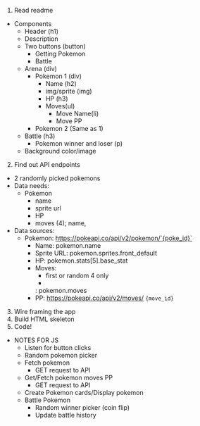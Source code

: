 1. Read readme
* Components 
    - Header (h1)
    - Description
    - Two buttons (button)
        - Getting Pokemon
        - Battle
    - Arena (div)
        - Pokemon 1 (div)
            - Name (h2)
            - img/sprite (img)
            - HP (h3)
            - Moves(ul)
                - Move Name(li)
                - Move PP
        - Pokemon 2 (Same as 1)
    - Battle (h3)
        - Pokemon winner and loser (p)
    - Background color/image
2. Find out API endpoints
* 2 randomly picked pokemons 
* Data needs:
    - Pokemon
        - name
        - sprite url
        - HP
        - moves (4); name, 
* Data sources:
    - Pokemon: https://pokeapi.co/api/v2/pokemon/`{poke_id}`
        * Name: pokemon.name
        * Sprite URL: pokemon.sprites.front_default
        * HP: pokemon.stats[5].base_stat
        * Moves: 
            - first or random 4 only
            -
            : pokemon.moves
        * PP: https://pokeapi.co/api/v2/moves/ `{move_id}`

3. Wire framing the app
4. Build HTML skeleton
5. Code!


* NOTES FOR JS 
    - Listen for button clicks
    - Random pokemon picker
    - Fetch pokemon
        - GET request to API 
    - Get/Fetch pokemon moves PP
        - GET request to API
    - Create Pokemon cards/Display pokemon
    - Battle Pokemon
        - Random winner picker (coin flip)
        - Update battle history
